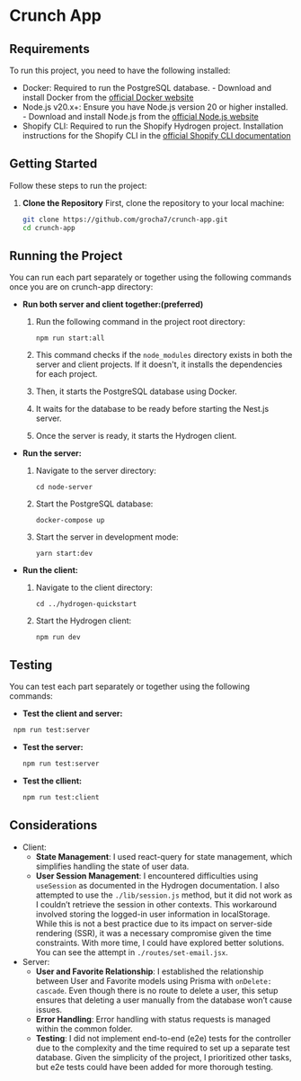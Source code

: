 # Crunch App

## Requirements
To run this project, you need to have the following installed:

- Docker: Required to run the PostgreSQL database. - Download and install Docker from the [official Docker website](https://www.docker.com/get-started)
- Node.js v20.x+: Ensure you have Node.js version 20 or higher installed. - Download and install Node.js from the [official Node.js website](https://nodejs.org/)
- Shopify CLI: Required to run the Shopify Hydrogen project. Installation instructions for the Shopify CLI in the [official Shopify CLI documentation](https://shopify.dev/apps/tools/cli)

## Getting Started
Follow these steps to run the project:

1. **Clone the Repository**
   First, clone the repository to your local machine:
   ```bash
   git clone https://github.com/grocha7/crunch-app.git
   cd crunch-app
   ```

## Running the Project

You can run each part separately or together using the following commands once you are on crunch-app directory:

- **Run both server and client together:(preferred)**
  1. Run the following command in the project root directory:
     
     ```
     npm run start:all
     ```
     
  3. This command checks if the `node_modules` directory exists in both the server and client projects. If it doesn't, it installs the dependencies for each project.
  4. Then, it starts the PostgreSQL database using Docker.
  5. It waits for the database to be ready before starting the Nest.js server.
  6. Once the server is ready, it starts the Hydrogen client.

     
- **Run the server:**
  1. Navigate to the server directory:
     ```
     cd node-server
     ```
  2. Start the PostgreSQL database:
     ```
     docker-compose up
     ```
  3. Start the server in development mode:
     ```
     yarn start:dev
     ```

- **Run the client:**
  1. Navigate to the client directory:
     ```
     cd ../hydrogen-quickstart
     ```
  2. Start the Hydrogen client:
     ```
     npm run dev
     ```
     
## Testing

You can test each part separately or together using the following commands:

- **Test the client and server:**
 ```bash
  npm run test:server
  ```
- **Test the server:**
  ```bash
  npm run test:server
  ```

- **Test the cllient:**
  ```bash
  npm run test:client
  ```

## Considerations
- Client:
  - **State Management**: I used react-query for state management, which simplifies handling the state of user data.
  - **User Session Management**: I encountered difficulties using `useSession` as documented in the Hydrogen documentation. I also attempted to use the `./lib/session.js` method, but it did not work as I couldn’t retrieve the session in other contexts. This workaround involved storing the logged-in user information in localStorage. While this is not a best practice due to its impact on server-side rendering (SSR), it was a necessary compromise given the time constraints. With more time, I could have explored better solutions. You can see the attempt in `./routes/set-email.jsx`.
- Server:
  - **User and Favorite Relationship**: I established the relationship between User and Favorite models using Prisma with `onDelete: cascade`. Even though there is no route to delete a user, this setup ensures that deleting a user manually from the database won’t cause issues.
  - **Error Handling**: Error handling with status requests is managed within the common folder.
  - **Testing**: I did not implement end-to-end (e2e) tests for the controller due to the complexity and the time required to set up a separate test database. Given the simplicity of the project, I prioritized other tasks, but e2e tests could have been added for more thorough testing.
